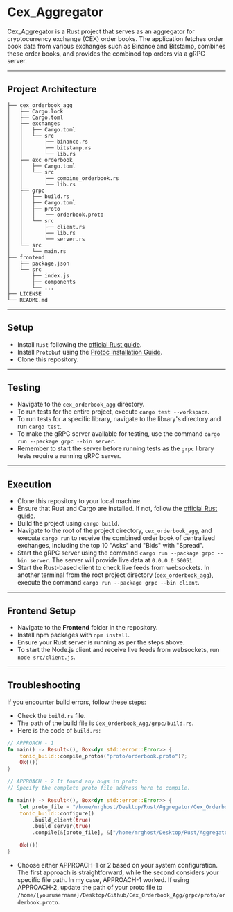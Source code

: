 # Cex_Aggregator

Cex_Aggregator is a Rust project that serves as an aggregator for cryptocurrency exchange (CEX) order books. The application fetches order book data from various exchanges such as Binance and Bitstamp, combines these order books, and provides the combined top orders via a gRPC server.

---------------------------------
## Project Architecture
```
├── cex_orderbook_agg
│   ├── Cargo.lock
│   ├── Cargo.toml
│   ├── exchanges
│   │   ├── Cargo.toml
│   │   └── src
│   │       ├── binance.rs
│   │       ├── bitstamp.rs
│   │       └── lib.rs
│   ├── exc_orderbook
│   │   ├── Cargo.toml
│   │   └── src
│   │       ├── combine_orderbook.rs
│   │       └── lib.rs
│   ├── grpc
│   │   ├── build.rs
│   │   ├── Cargo.toml
│   │   ├── proto
│   │   │   └── orderbook.proto
│   │   └── src
│   │       ├── client.rs
│   │       ├── lib.rs
│   │       └── server.rs
│   └── src
│       └── main.rs
├── frontend
│   ├── package.json
│   └── src
│       ├── index.js
│       ├── components
│       └── ...
├── LICENSE
└── README.md

```

---------------------------------
## Setup

- Install `Rust` following the [official Rust guide](https://www.rust-lang.org/tools/install).
- Install `Protobuf` using the [Protoc Installation Guide](https://grpc.io/docs/protoc-installation/).
- Clone this repository.
---------------------------------------------------------------------

## Testing

- Navigate to the `cex_orderbook_agg` directory.
- To run tests for the entire project, execute `cargo test --workspace`.
- To run tests for a specific library, navigate to the library's directory and run `cargo test`.
- To make the gRPC server available for testing, use the command `cargo run --package grpc --bin server`.
- Remember to start the server before running tests as the `grpc` library tests require a running gRPC server.
-------------------------------------------------------------------
## Execution

- Clone this repository to your local machine.
- Ensure that Rust and Cargo are installed. If not, follow the [official Rust guide](https://www.rust-lang.org/tools/install).
- Build the project using `cargo build`.
- Navigate to the root of the project directory, `cex_orderbook_agg`, and execute `cargo run` to receive the combined order book of centralized exchanges, including the top 10 "Asks" and "Bids" with "Spread".
- Start the gRPC server using the command `cargo run --package grpc --bin server`. The server will provide live data at `0.0.0.0:50051`.
- Start the Rust-based client to check live feeds from websockets. In another terminal from the root project directory (`cex_orderbook_agg`), execute the command `cargo run --package grpc --bin client`.

---------------------------------------------------------------------
## Frontend Setup

- Navigate to the **Frontend** folder in the repository.
- Install npm packages with `npm install`.
- Ensure your Rust server is running as per the steps above.
- To start the Node.js client and receive live feeds from websockets, run `node src/client.js`.

---------------------------------------------------------------------
## Troubleshooting

If you encounter build errors, follow these steps:
- Check the `build.rs` file.
- The path of the build file is `Cex_Orderbook_Agg/grpc/build.rs`.
- Here is the code of `build.rs`:

```rust
// APPROACH - 1
fn main() -> Result<(), Box<dyn std::error::Error>> {
    tonic_build::compile_protos("proto/orderbook.proto")?;
    Ok(())
}

// APPROACH - 2 If found any bugs in proto
// Specify the complete proto file address here to compile.

fn main() -> Result<(), Box<dyn std::error::Error>> {
    let proto_file = "/home/mrghost/Desktop/Rust/Aggregator/Cex_Orderbook_Agg/grpc/proto/orderbook.proto";
    tonic_build::configure()
        .build_client(true)
        .build_server(true)
        .compile(&[proto_file], &["/home/mrghost/Desktop/Rust/Aggregator/Cex_Orderbook_Agg/grpc/proto"])?;

    Ok(())
}
```
- Choose either APPROACH-1 or 2 based on your system configuration. The first approach is straightforward, while the second considers your specific file path. In my case, APPROACH-1 worked. If using APPROACH-2, update the path of your proto file to `/home/{yourusername}/Desktop/Github/Cex_Orderbook_Agg/grpc/proto/orderbook.proto`.
